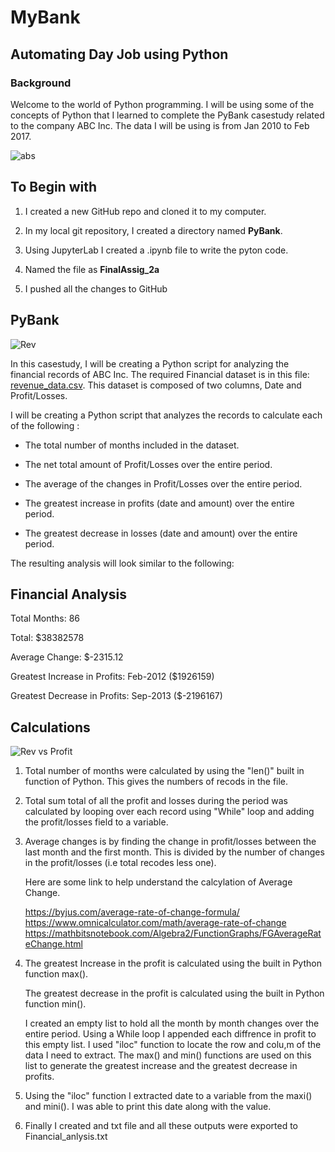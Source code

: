 
# MyBank
## Automating Day Job using Python
### Background
Welcome to the world of Python programming. I will be using some of the concepts of Python that I learned to complete the PyBank casestudy related to the company ABC Inc. The data I will be using is from Jan 2010 to Feb 2017. 

![abs](https://user-images.githubusercontent.com/83671629/119548495-452eb400-bd64-11eb-99ea-e99c4ac85e15.png)


## To Begin with
  1) I created a new GitHub repo and cloned it to my computer.
  
  2) In my local git repository, I created a directory named **PyBank**.
  3) Using JupyterLab I created a .ipynb file to write the pyton code.
  4) Named the file as **FinalAssig_2a**
  5) I pushed all the changes to GitHub

## PyBank
![Rev](https://user-images.githubusercontent.com/83671629/119515011-7d71ca80-bd43-11eb-9383-d5c57a2a9e99.jpg)

In this casestudy, I will be creating a Python script for analyzing the financial records of ABC Inc. The required Financial dataset is in this file: [revenue_data.csv](revenue_data.csv). This dataset is composed of two columns, Date and Profit/Losses. 

I will be creating a Python script that analyzes the records to calculate each of the following :

* The total number of months included in the dataset.

* The net total amount of Profit/Losses over the entire period.

* The average of the changes in Profit/Losses over the entire period.

* The greatest increase in profits (date and amount) over the entire period.

* The greatest decrease in losses (date and amount) over the entire period.

The resulting analysis will look similar to the following:

  
  Financial Analysis
  ----------------------------
  Total Months: 86
  
  Total: $38382578
  
  Average  Change: $-2315.12
  
  Greatest Increase in Profits: Feb-2012 ($1926159)
  
  Greatest Decrease in Profits: Sep-2013 ($-2196167)
  
  ## Calculations
  ![Rev vs Profit](https://user-images.githubusercontent.com/83671629/119548561-54adfd00-bd64-11eb-9cca-4c766fec306f.jpg)

 1. Total number of months were calculated by using the "len()" built in function of Python. This gives the numbers of recods in the file.
  
 2. Total sum total of all the profit and losses during the period was calculated by looping over each record using "While" loop and adding the profit/losses field to a variable.
  
 3. Average changes is by finding the change in profit/losses between the last month and the first month. This is divided by the number of changes in the profit/losses (i.e total recodes less one).
  
      Here are some link to help understand the calcylation of Average Change.

      https://byjus.com/average-rate-of-change-formula/
      https://www.omnicalculator.com/math/average-rate-of-change
      https://mathbitsnotebook.com/Algebra2/FunctionGraphs/FGAverageRateChange.html
  
  
  4. The greatest Increase in the profit is calculated using the built in Python function max().
  
     The greatest decrease in the profit is calculated using the built in Python function min().
  
      I created an empty list to hold all the month by month changes over the entire period.
      Using a While loop I appended each diffrence in profit to this empty list. I used "iloc" function to locate the row and colu,m of the data I need to extract.
    The max() and min() functions are used on this list to generate the greatest increase and the greatest decrease in profits.
    
  5. Using the "iloc" function I extracted date to a variable from the maxi() and mini(). I was able to print this date along with the value.
  
  6. Finally I created and txt file and all these outputs were exported to Financial_anlysis.txt 
    
    
    
  
  
  
  



